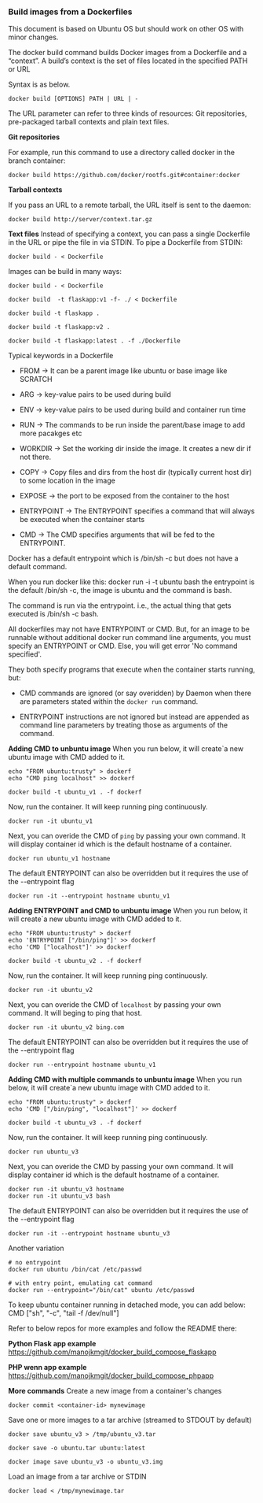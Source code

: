 ### Build images from a Dockerfiles

This document is based on Ubuntu OS but should work on other OS with minor changes.

The docker build command builds Docker images from a Dockerfile and a “context”. A build’s context is the set of files located in the specified PATH or URL

Syntax is as below.
```
docker build [OPTIONS] PATH | URL | -
```

The URL parameter can refer to three kinds of resources: Git repositories, pre-packaged tarball contexts and plain text files.

**Git repositories**

For example, run this command to use a directory called docker in the branch container:
```
docker build https://github.com/docker/rootfs.git#container:docker
```

**Tarball contexts**

If you pass an URL to a remote tarball, the URL itself is sent to the daemon:
```
docker build http://server/context.tar.gz
```
 
**Text files**
Instead of specifying a context, you can pass a single Dockerfile in the URL or pipe the file in via STDIN. To pipe a Dockerfile from STDIN:
```
docker build - < Dockerfile
```

Images can be build in many ways:
```
docker build - < Dockerfile

docker build  -t flaskapp:v1 -f- ./ < Dockerfile

docker build -t flaskapp .

docker build -t flaskapp:v2 .

docker build -t flaskapp:latest . -f ./Dockerfile
```

Typical keywords in a Dockerfile
* FROM -> It can be a parent image like ubuntu or base image like SCRATCH

* ARG -> key-value pairs to be used during build

* ENV -> key-value pairs to be used during build and container run time

* RUN -> The commands to be run inside the parent/base image to add more pacakges etc

* WORKDIR -> Set the working dir inside the image. It creates a new dir if not there.

* COPY -> Copy files and dirs from the host dir (typically current host dir) to some location in the image

* EXPOSE -> the port to be exposed from the container to the host

* ENTRYPOINT -> The ENTRYPOINT specifies a command that will always be executed when the container starts

* CMD -> The CMD specifies arguments that will be fed to the ENTRYPOINT.

Docker has a default entrypoint which is /bin/sh -c but does not have a default command.

When you run docker like this: docker run -i -t ubuntu bash the entrypoint is the default /bin/sh -c, the image is ubuntu and the command is bash.

The command is run via the entrypoint. i.e., the actual thing that gets executed is /bin/sh -c bash.

All dockerfiles may not have ENTRYPOINT or CMD. But, for an image to be runnable without additional docker run command line arguments, you must specify an ENTRYPOINT or CMD. Else, you will get error 'No command specified'.


They both specify programs that execute when the container starts running, but:

- CMD commands are ignored (or say overidden) by Daemon when there are parameters stated within the `docker run` command.

- ENTRYPOINT instructions are not ignored but instead are appended as command line parameters by treating those as arguments of the command.


**Adding CMD to unbuntu image**
When you run below, it will create`a new ubuntu image with CMD added to it.
```
echo "FROM ubuntu:trusty" > dockerf
echo "CMD ping localhost" >> dockerf

docker build -t ubuntu_v1 . -f dockerf
```

Now, run the container. It will keep running ping continuously.
```
docker run -it ubuntu_v1
```

Next, you can overide the CMD of `ping` by passing your own command. It will display container id which is the default hostname of a container.
```
docker run ubuntu_v1 hostname
```

The default ENTRYPOINT can also be overridden but it requires the use of the --entrypoint flag
```
docker run -it --entrypoint hostname ubuntu_v1
```

**Adding ENTRYPOINT and CMD to unbuntu image**
When you run below, it will create`a new ubuntu image with CMD added to it.
```
echo "FROM ubuntu:trusty" > dockerf
echo 'ENTRYPOINT ["/bin/ping"]' >> dockerf
echo 'CMD ["localhost"]' >> dockerf

docker build -t ubuntu_v2 . -f dockerf
```

Now, run the container. It will keep running ping continuously.
```
docker run -it ubuntu_v2
```

Next, you can overide the CMD of `localhost` by passing your own command. It will beging to ping that host.
```
docker run -it ubuntu_v2 bing.com
```

The default ENTRYPOINT can also be overridden but it requires the use of the --entrypoint flag
```
docker run --entrypoint hostname ubuntu_v1
```

**Adding CMD with multiple commands to unbuntu image**
When you run below, it will create`a new ubuntu image with CMD added to it.
```
echo "FROM ubuntu:trusty" > dockerf
echo 'CMD ["/bin/ping", "localhost"]' >> dockerf

docker build -t ubuntu_v3 . -f dockerf
```

Now, run the container. It will keep running ping continuously.
```
docker run ubuntu_v3
```

Next, you can overide the CMD by passing your own command. It will display container id which is the default hostname of a container.
```
docker run -it ubuntu_v3 hostname
docker run -it ubuntu_v3 bash
```

The default ENTRYPOINT can also be overridden but it requires the use of the --entrypoint flag
```
docker run -it --entrypoint hostname ubuntu_v3
```

Another variation
```
# no entrypoint
docker run ubuntu /bin/cat /etc/passwd

# with entry point, emulating cat command
docker run --entrypoint="/bin/cat" ubuntu /etc/passwd
```

To keep ubuntu container running in detached mode, you can add below:
CMD ["sh", "-c", "tail -f /dev/null"]


Refer to below repos for more examples and follow the README there:

**Python Flask app example**
https://github.com/manojkmgit/docker_build_compose_flaskapp

**PHP wenn app example**
https://github.com/manojkmgit/docker_build_compose_phpapp


**More commands**
Create a new image from a container's changes
```
docker commit <container-id> mynewimage
```

Save one or more images to a tar archive (streamed to STDOUT by default)
```
docker save ubuntu_v3 > /tmp/ubuntu_v3.tar

docker save -o ubuntu.tar ubuntu:latest

docker image save ubuntu_v3 -o ubuntu_v3.img
```

Load an image from a tar archive or STDIN
```
docker load < /tmp/mynewimage.tar
```
